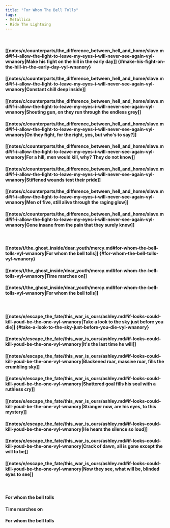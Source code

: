 ```yaml
---
title: "For Whom The Bell Tolls"
tags:
- Metallica
- Ride The Lightning
---
```

&nbsp;
#### [[notes/c/counterparts/the_difference_between_hell_and_home/slave.md#if-i-allow-the-light-to-leave-my-eyes-i-will-never-see-again-vyl-wnanory|Make his fight on the hill in the early day]] {#make-his-fight-on-the-hill-in-the-early-day-vyl-wnanory}
#### [[notes/c/counterparts/the_difference_between_hell_and_home/slave.md#if-i-allow-the-light-to-leave-my-eyes-i-will-never-see-again-vyl-wnanory|Constant chill deep inside]]
#### [[notes/c/counterparts/the_difference_between_hell_and_home/slave.md#if-i-allow-the-light-to-leave-my-eyes-i-will-never-see-again-vyl-wnanory|Shouting gun, on they run through the endless grey]]
#### [[notes/c/counterparts/the_difference_between_hell_and_home/slave.md#if-i-allow-the-light-to-leave-my-eyes-i-will-never-see-again-vyl-wnanory|On they fight, for the right, yes, but who's to say?]]
#### [[notes/c/counterparts/the_difference_between_hell_and_home/slave.md#if-i-allow-the-light-to-leave-my-eyes-i-will-never-see-again-vyl-wnanory|For a hill, men would kill, why? They do not know]]
#### [[notes/c/counterparts/the_difference_between_hell_and_home/slave.md#if-i-allow-the-light-to-leave-my-eyes-i-will-never-see-again-vyl-wnanory|Stiffened wounds test their pride]]
#### [[notes/c/counterparts/the_difference_between_hell_and_home/slave.md#if-i-allow-the-light-to-leave-my-eyes-i-will-never-see-again-vyl-wnanory|Men of five, still alive through the raging glow]]
#### [[notes/c/counterparts/the_difference_between_hell_and_home/slave.md#if-i-allow-the-light-to-leave-my-eyes-i-will-never-see-again-vyl-wnanory|Gone insane from the pain that they surely know]]
&nbsp;
#### [[notes/t/the_ghost_inside/dear_youth/mercy.md#for-whom-the-bell-tolls-vyl-wnanory|For whom the bell tolls]] {#for-whom-the-bell-tolls-vyl-wnanory}
#### [[notes/t/the_ghost_inside/dear_youth/mercy.md#for-whom-the-bell-tolls-vyl-wnanory|Time marches on]]
#### [[notes/t/the_ghost_inside/dear_youth/mercy.md#for-whom-the-bell-tolls-vyl-wnanory|For whom the bell tolls]]
&nbsp;
#### [[notes/e/escape_the_fate/this_war_is_ours/ashley.md#if-looks-could-kill-youd-be-the-one-vyl-wnanory|Take a look to the sky just before you die]] {#take-a-look-to-the-sky-just-before-you-die-vyl-wnanory}
#### [[notes/e/escape_the_fate/this_war_is_ours/ashley.md#if-looks-could-kill-youd-be-the-one-vyl-wnanory|It's the last time he will]]
#### [[notes/e/escape_the_fate/this_war_is_ours/ashley.md#if-looks-could-kill-youd-be-the-one-vyl-wnanory|Blackened roar, massive roar, fills the crumbling sky]]
#### [[notes/e/escape_the_fate/this_war_is_ours/ashley.md#if-looks-could-kill-youd-be-the-one-vyl-wnanory|Shattered goal fills his soul with a ruthless cry]]
#### [[notes/e/escape_the_fate/this_war_is_ours/ashley.md#if-looks-could-kill-youd-be-the-one-vyl-wnanory|Stranger now, are his eyes, to this mystery]]
#### [[notes/e/escape_the_fate/this_war_is_ours/ashley.md#if-looks-could-kill-youd-be-the-one-vyl-wnanory|He hears the silence so loud]]
#### [[notes/e/escape_the_fate/this_war_is_ours/ashley.md#if-looks-could-kill-youd-be-the-one-vyl-wnanory|Crack of dawn, all is gone except the will to be]]
#### [[notes/e/escape_the_fate/this_war_is_ours/ashley.md#if-looks-could-kill-youd-be-the-one-vyl-wnanory|Now they see, what will be, blinded eyes to see]]
&nbsp;
#### For whom the bell tolls
#### Time marches on
#### For whom the bell tolls

